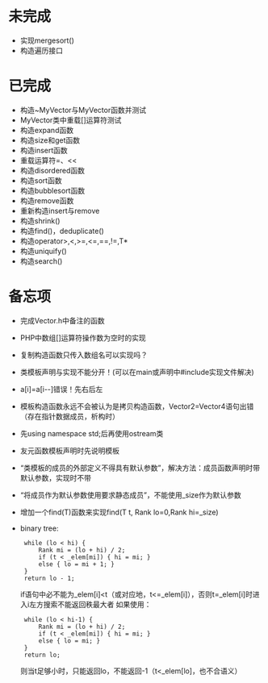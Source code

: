 # 未完成   
*  实现mergesort()
*  构造遍历接口

# 已完成  
*  构造~MyVector与MyVector函数并测试  
*  MyVector类中重载[]运算符测试  
*  构造expand函数  
*  构造size和get函数  
*  构造insert函数  
*  重载运算符=、<<  
*  构造disordered函数  
*  构造sort函数  
*  构造bubblesort函数  
*  构造remove函数  
*  重新构造insert与remove  
*  构造shrink()  
*  构造find()，deduplicate()  
*  构造operator>,<,>=,<=,==,!=,T*  
*  构造uniquify()  
*  构造search() 




# 备忘项  
*  完成Vector.h中备注的函数  
*  PHP中数组[]运算符操作数为空时的实现  
*  复制构造函数只传入数组名可以实现吗？  
*  类模板声明与实现不能分开！(可以在main或声明中#include实现文件解决)  
*  a[i]=a[i--]错误！先右后左  
*  模板构造函数永远不会被认为是拷贝构造函数，Vector2=Vector4语句出错（存在指针数据成员，析构时）  
*  先using namespace std;后再使用ostream类  
*  友元函数模板声明时先说明模板  
*  “类模板的成员的外部定义不得具有默认参数”，解决方法：成员函数声明时带默认参数，实现时不带  
*  “将成员作为默认参数使用要求静态成员”，不能使用_size作为默认参数  
*  增加一个find(T)函数来实现find(T t, Rank lo=0,Rank hi=_size)  
*  binary tree:  

		while (lo < hi) {
			Rank mi = (lo + hi) / 2;
			if (t < _elem[mi]) { hi = mi; }
			else { lo = mi + 1; }
		}
		return lo - 1;
		
	if语句中必不能为_elem[i]<t（或对应地，t<=_elem[i]），否则t=_elem[i]时进入i左方搜索不能返回秩最大者
	如果使用：  
	
		while (lo < hi-1) {  
			Rank mi = (lo + hi) / 2;  
			if (t < _elem[mi]) { hi = mi; }  
			else { lo = mi; }  
		}  
		return lo;  
	则当t足够小时，只能返回lo，不能返回-1（t<_elem[lo]，也不合语义）